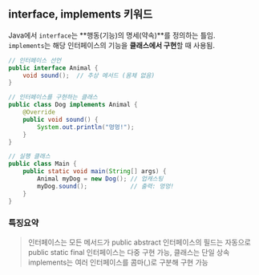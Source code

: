 ## interface, implements 키워드

Java에서 `interface`는 **행동(기능)의 명세(약속)**를 정의하는 틀임.  
`implements`는 해당 인터페이스의 기능을 **클래스에서 구현**할 때 사용됨.

```java
// 인터페이스 선언
public interface Animal {
    void sound();  // 추상 메서드 (몸체 없음)
}

// 인터페이스를 구현하는 클래스
public class Dog implements Animal {
    @Override
    public void sound() {
        System.out.println("멍멍!");
    }
}

// 실행 클래스
public class Main {
    public static void main(String[] args) {
        Animal myDog = new Dog(); // 업캐스팅
        myDog.sound();            // 출력: 멍멍!
    }
}
```

### 특징요약
> 인터페이스는 모든 메서드가 public abstract
> 인터페이스의 필드는 자동으로 public static final
> 인터페이스는 다중 구현 가능, 클래스는 단일 상속
> implements는 여러 인터페이스를 콤마(,)로 구분해 구현 가능

